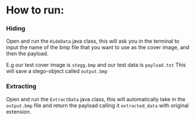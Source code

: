 # How to run:

<h3>Hiding</h3>

Open and run the `HideData` java class, this will ask you in the terminal to input the name of the bmp file that you want to use as the cover image, and then the payload.

E.g our test cover image is `stegg.bmp` and our test data is `payload.txt`
This will save a stego-object called `output.bmp`

<h3>Extracting</h3>

Open and run the `ExtractData` java class, this will automatically take in the `output.bmp` file and return the payload calling it `extracted_data` with original extension.
